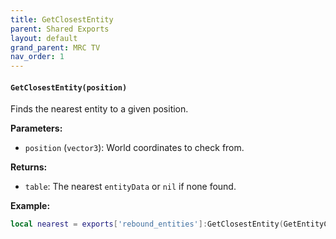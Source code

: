 ```yaml
--- 
title: GetClosestEntity 
parent: Shared Exports 
layout: default
grand_parent: MRC TV 
nav_order: 1 
--- 
```

#### `GetClosestEntity(position)`
Finds the nearest entity to a given position.

**Parameters:**
- `position` (`vector3`): World coordinates to check from.

**Returns:**
- `table`: The nearest `entityData` or `nil` if none found.

**Example:**
```lua
local nearest = exports['rebound_entities']:GetClosestEntity(GetEntityCoords(PlayerPedId()))
```

